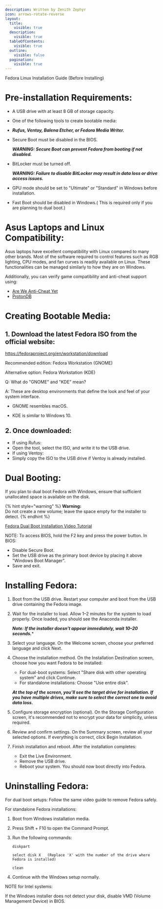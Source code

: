 ```yaml
---
description: Written by Zenith Zephyr
icon: arrows-rotate-reverse
layout:
  title:
    visible: true
  description:
    visible: true
  tableOfContents:
    visible: true
  outline:
    visible: false
  pagination:
    visible: true
---
```


Fedora Linux Installation Guide (Before Installing)

# Pre-installation Requirements:
- A USB drive with at least 8 GB of storage capacity.

- One of the following tools to create bootable media:

- ***Rufus, Ventoy, Balena Etcher, or Fedora Media Writer.***

- Secure Boot must be disabled in the BIOS. 

  ***WARNING: Secure Boot can prevent Fedora from booting if not disabled.***

- BitLocker must be turned off.

  ***WARNING: Failure to disable BitLocker may result in data loss or drive access issues.***

- GPU mode should be set to "Ultimate" or "Standard" in Windows before installation.

- Fast Boot should be disabled in Windows.( This is required only if you are planning to dual boot.)

# Asus Laptops and Linux Compatibility:

Asus laptops have excellent compatibility with Linux compared to many other brands.
Most of the software required to control features such as RGB lighting, CPU modes, and fan curves is readily available on Linux.
These functionalities can be managed similarly to how they are on Windows.

Additionally, you can verify game compatibility and anti-cheat support using:
- [Are We Anti-Cheat Yet](https://areweanticheatyet.com)
- [ProtonDB](https://www.protondb.com)

# Creating Bootable Media:

## 1. Download the latest Fedora ISO from the official website:
   https://fedoraproject.org/en/workstation/download

   Recommended edition: Fedora Workstation (GNOME)
   
   Alternative option: Fedora Workstation (KDE)

   Q: What do "GNOME" and "KDE" mean?
   
   A: These are desktop environments that define the look and feel of your system interface.
   
   - GNOME resembles macOS.
   
   - KDE is similar to Windows 10.

## 2. Once downloaded:
   - If using Rufus:
   - Open the tool, select the ISO, and write it to the USB drive.
   - If using Ventoy:
   - Simply copy the ISO to the USB drive if Ventoy is already installed.

# Dual Booting:

If you plan to dual boot Fedora with Windows, ensure that sufficient unallocated space is available on the disk. 

{% hint style="warning" %}
**Warning:**  
Do not create a new volume; leave the space empty for the installer to detect.
{% endhint %}

[Fedora Dual Boot Installation Video Tutorial](https://www.youtube.com/watch?v=eHQJMy8Q7Zk)

NOTE: To access BIOS, hold the F2 key and press the power button. In BIOS:
- Disable Secure Boot.
- Set the USB drive as the primary boot device by placing it above "Windows Boot Manager".
- Save and exit.

# Installing Fedora:

1. Boot from the USB drive.
   Restart your computer and boot from the USB drive containing the Fedora image.

2. Wait for the installer to load.
   Allow 1–2 minutes for the system to load properly.
   Once loaded, you should see the Anaconda installer.

   ***Note: If the installer doesn't appear immediately, wait 10–20 seconds.****

4. Select your language.
   On the Welcome screen, choose your preferred language and click Next.

5. Choose the installation method.
   On the Installation Destination screen, choose how you want Fedora to be installed:
   - For dual-boot systems: Select "Share disk with other operating system" and click Continue.
   - For standalone installations: Choose "Use entire disk".

   
   ***At the top of the screen, you’ll see the target drive for installation.
   If you have multiple drives, make sure to select the correct one to avoid data loss.***

6. Configure storage encryption (optional).
   On the Storage Configuration screen, it's recommended not to encrypt your data for simplicity, unless required.

7. Review and confirm settings.
   On the Summary screen, review all your selected options.
   If everything is correct, click Begin Installation.

8. Finish installation and reboot.
   After the installation completes:
   - Exit the Live Environment.
   - Remove the USB drive.
   - Reboot your system.
   You should now boot directly into Fedora.

# Uninstalling Fedora:
For dual boot setups: Follow the same video guide to remove Fedora safely.

For standalone Fedora installations:
1. Boot from Windows installation media.
2. Press Shift + F10 to open the Command Prompt.
3. Run the following commands:

   `diskpart`
      
   `select disk X   (Replace 'X' with the number of the drive where Fedora is installed)`
      
   `clean`
      
4. Continue with the Windows setup normally.

NOTE for Intel systems:

If the Windows installer does not detect your disk, disable VMD (Volume Management Device) in BIOS.
